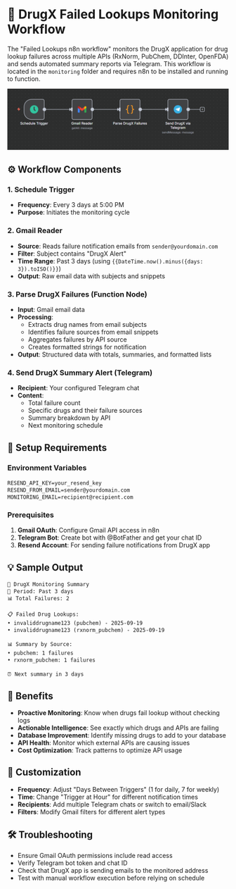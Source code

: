 # 💊 DrugX Failed Lookups Monitoring Workflow

The "Failed Lookups n8n workflow" monitors the DrugX application for drug lookup failures across multiple APIs (RxNorm, PubChem, DDInter, OpenFDA) and sends automated summary reports via Telegram. This workflow is located in the `monitoring` folder and requires n8n to be installed and running to function.

![n8n Workflow](https://github.com/lisekarimi/drugx/blob/main/assets/img/n8n.png?raw=true)

## ⚙️ Workflow Components

### 1. Schedule Trigger
- **Frequency**: Every 3 days at 5:00 PM
- **Purpose**: Initiates the monitoring cycle

### 2. Gmail Reader
- **Source**: Reads failure notification emails from `sender@yourdomain.com`
- **Filter**: Subject contains "DrugX Alert"
- **Time Range**: Past 3 days (using `{{DateTime.now().minus({days: 3}).toISO()}}`)
- **Output**: Raw email data with subjects and snippets

### 3. Parse DrugX Failures (Function Node)
- **Input**: Gmail email data
- **Processing**:
  - Extracts drug names from email subjects
  - Identifies failure sources from email snippets
  - Aggregates failures by API source
  - Creates formatted strings for notification
- **Output**: Structured data with totals, summaries, and formatted lists

### 4. Send DrugX Summary Alert (Telegram)
- **Recipient**: Your configured Telegram chat
- **Content**:
  - Total failure count
  - Specific drugs and their failure sources
  - Summary breakdown by API
  - Next monitoring schedule

## 🔧 Setup Requirements

### Environment Variables
```
RESEND_API_KEY=your_resend_key
RESEND_FROM_EMAIL=sender@yourdomain.com
MONITORING_EMAIL=recipient@recipient.com
```

### Prerequisites
1. **Gmail OAuth**: Configure Gmail API access in n8n
2. **Telegram Bot**: Create bot with @BotFather and get your chat ID
3. **Resend Account**: For sending failure notifications from DrugX app

## 💡 Sample Output
```
🚨 DrugX Monitoring Summary
📅 Period: Past 3 days
📊 Total Failures: 2

📋 Failed Drug Lookups:
• invaliddrugname123 (pubchem) - 2025-09-19
• invaliddrugname123 (rxnorm_pubchem) - 2025-09-19

📊 Summary by Source:
• pubchem: 1 failures
• rxnorm_pubchem: 1 failures

⏰ Next summary in 3 days
```

## 🧩 Benefits
- **Proactive Monitoring**: Know when drugs fail lookup without checking logs
- **Actionable Intelligence**: See exactly which drugs and APIs are failing
- **Database Improvement**: Identify missing drugs to add to your database
- **API Health**: Monitor which external APIs are causing issues
- **Cost Optimization**: Track patterns to optimize API usage

## 🎨 Customization
- **Frequency**: Adjust "Days Between Triggers" (1 for daily, 7 for weekly)
- **Time**: Change "Trigger at Hour" for different notification times
- **Recipients**: Add multiple Telegram chats or switch to email/Slack
- **Filters**: Modify Gmail filters for different alert types

## 🛠️ Troubleshooting
- Ensure Gmail OAuth permissions include read access
- Verify Telegram bot token and chat ID
- Check that DrugX app is sending emails to the monitored address
- Test with manual workflow execution before relying on schedule
